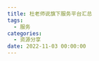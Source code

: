 ```yaml
---
title: 杜老师说旗下服务平台汇总
tags:
  - 服务
categories:
  - 资源分享
date: 2022-11-03 00:00:00
---
```


> 

<!-- more -->

## 